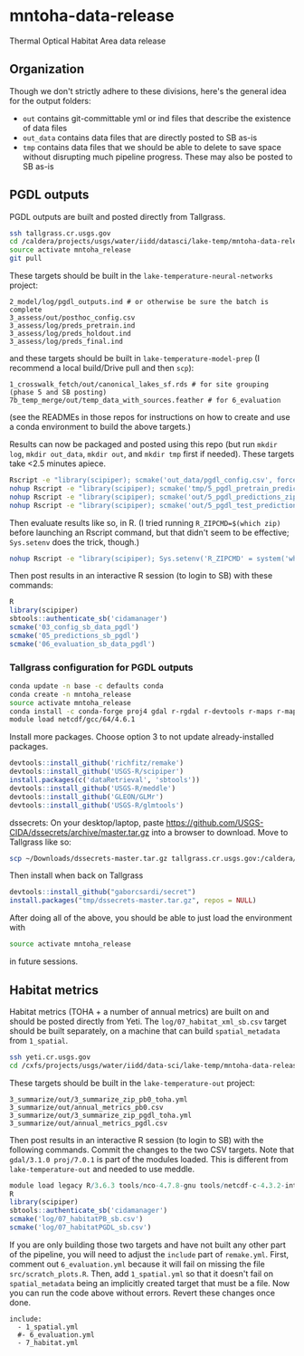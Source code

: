 # mntoha-data-release
Thermal Optical Habitat Area data release

## Organization

Though we don't strictly adhere to these divisions, here's the general idea for the output folders:

* `out` contains git-committable yml or ind files that describe the existence of data files
* `out_data` contains data files that are directly posted to SB as-is
* `tmp` contains data files that we should be able to delete to save space without disrupting much pipeline progress. These may also be posted to SB as-is

## PGDL outputs

PGDL outputs are built and posted directly from Tallgrass.

```sh
ssh tallgrass.cr.usgs.gov
cd /caldera/projects/usgs/water/iidd/datasci/lake-temp/mntoha-data-release
source activate mntoha_release
git pull
```

These targets should be built in the `lake-temperature-neural-networks` project:
```
2_model/log/pgdl_outputs.ind # or otherwise be sure the batch is complete
3_assess/out/posthoc_config.csv
3_assess/log/preds_pretrain.ind
3_assess/log/preds_holdout.ind
3_assess/log/preds_final.ind
```
and these targets should be built in `lake-temperature-model-prep` (I recommend a local build/Drive pull and then `scp`):
```
1_crosswalk_fetch/out/canonical_lakes_sf.rds # for site grouping (phase 5 and SB posting)
7b_temp_merge/out/temp_data_with_sources.feather # for 6_evaluation
```
(see the READMEs in those repos for instructions on how to create and use a conda environment to build the above targets.)

Results can now be packaged and posted using this repo (but run `mkdir log`, `mkdir out_data`, `mkdir out`, and `mkdir tmp` first if needed). These targets take <2.5 minutes apiece.
```sh
Rscript -e "library(scipiper); scmake('out_data/pgdl_config.csv', force=TRUE)" > log/pgdl_config.out 2>&1
nohup Rscript -e "library(scipiper); scmake('tmp/5_pgdl_pretrain_predictions_zips.yml')" > log/5_pgdl_pretrain_predictions_zips.out 2>&1 &
nohup Rscript -e "library(scipiper); scmake('out/5_pgdl_predictions_zips.yml')" > log/5_pgdl_predictions_zips.out 2>&1 &
nohup Rscript -e "library(scipiper); scmake('out/5_pgdl_test_predictions_zips.yml')" > log/5_pgdl_test_predictions_zips.out 2>&1 &
```

Then evaluate results like so, in R. (I tried running `R_ZIPCMD=$(which zip)` before launching an Rscript command, but that didn't seem to be effective; `Sys.setenv` does the trick, though.)
```sh
nohup Rscript -e "library(scipiper); Sys.setenv('R_ZIPCMD' = system('which zip', intern=TRUE)); scmake('out_data/pgdl_evaluation.csv')" > log/6_pgdl_evaluation.out 2>&1 &
```

Then post results in an interactive R session (to login to SB) with these commands:
```R
R
library(scipiper)
sbtools::authenticate_sb('cidamanager')
scmake('03_config_sb_data_pgdl')
scmake('05_predictions_sb_pgdl')
scmake('06_evaluation_sb_data_pgdl')
```

### Tallgrass configuration for PGDL outputs

```sh
conda update -n base -c defaults conda
conda create -n mntoha_release
source activate mntoha_release
conda install -c conda-forge proj4 gdal r-rgdal r-devtools r-maps r-mapdata r-maptools r-rgeos r-rjsonio r-RcppCNPy r-ggplot2 r-sf r-lwgeom r-dplyr r-tidyr r-readr r-progress r-BH r-hms r-generics r-lubridate r-feather r-plyr r-reticulate python
module load netcdf/gcc/64/4.6.1
```

Install more packages. Choose option 3 to not update already-installed packages.
```r
devtools::install_github('richfitz/remake')
devtools::install_github('USGS-R/scipiper')
install.packages(c('dataRetrieval', 'sbtools'))
devtools::install_github('USGS-R/meddle')
devtools::install_github('GLEON/GLMr')
devtools::install_github('USGS-R/glmtools')
```

dssecrets: On your desktop/laptop, paste https://github.com/USGS-CIDA/dssecrets/archive/master.tar.gz into a browser to download. Move to Tallgrass like so:
```sh
scp ~/Downloads/dssecrets-master.tar.gz tallgrass.cr.usgs.gov:/caldera/projects/usgs/water/iidd/datasci/lake-temp/mntoha-data-release/tmp
```
Then install when back on Tallgrass
```r
devtools::install_github("gaborcsardi/secret")
install.packages("tmp/dssecrets-master.tar.gz", repos = NULL)
```

After doing all of the above, you should be able to just load the environment with
```sh
source activate mntoha_release
```
in future sessions.

## Habitat metrics

Habitat metrics (TOHA + a number of annual metrics) are built on and should be posted directly from Yeti. The `log/07_habitat_xml_sb.csv` target should be built separately, on a machine that can build `spatial_metadata` from `1_spatial`.

```sh
ssh yeti.cr.usgs.gov
cd /cxfs/projects/usgs/water/iidd/data-sci/lake-temp/mntoha-data-release
```

These targets should be built in the `lake-temperature-out` project:
```
3_summarize/out/3_summarize_zip_pb0_toha.yml
3_summarize/out/annual_metrics_pb0.csv
3_summarize/out/3_summarize_zip_pgdl_toha.yml
3_summarize/out/annual_metrics_pgdl.csv
```

Then post results in an interactive R session (to login to SB) with the following commands. Commit the changes to the two CSV targets. Note that `gdal/3.1.0 proj/7.0.1` is part of the modules loaded. This is different from `lake-temperature-out` and needed to use meddle.
```R
module load legacy R/3.6.3 tools/nco-4.7.8-gnu tools/netcdf-c-4.3.2-intel gdal/3.1.0 proj/7.0.1
R
library(scipiper)
sbtools::authenticate_sb('cidamanager')
scmake('log/07_habitatPB_sb.csv')
scmake('log/07_habitatPGDL_sb.csv')
```

If you are only building those two targets and have not built any other part of the pipeline, you will need to adjust the `include` part of `remake.yml`. First, comment out `6_evaluation.yml` because it will fail on missing the file `src/scratch_plots.R`. Then, add `1_spatial.yml` so that it doesn't fail on `spatial_metadata` being an implicitly created target that must be a file. Now you can run the code above without errors. Revert these changes once done.

```
include:
  - 1_spatial.yml
  #- 6_evaluation.yml
  - 7_habitat.yml
```
